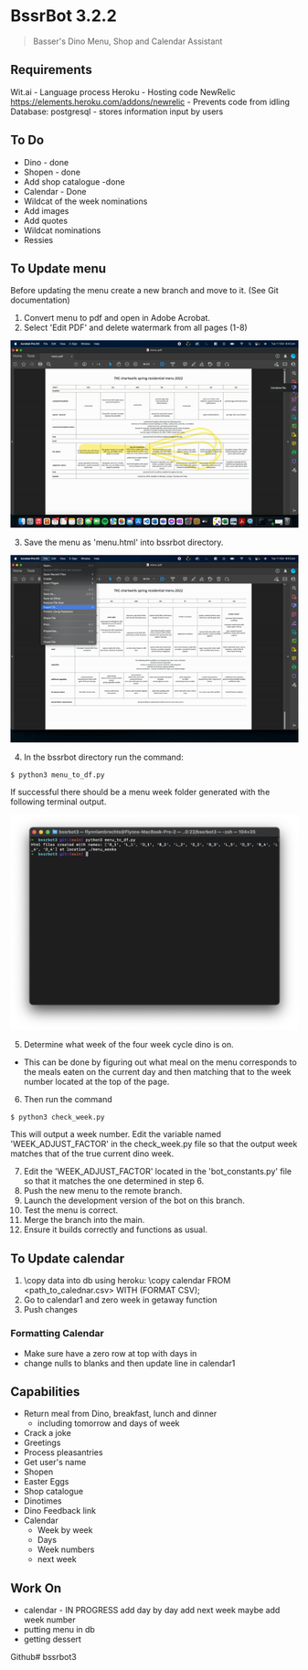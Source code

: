 # BssrBot 3.2.2
> Basser's Dino Menu, Shop and Calendar Assistant

## Requirements

Wit.ai - Language process
Heroku - Hosting code
NewRelic https://elements.heroku.com/addons/newrelic - Prevents code from idling
Database: postgresql - stores information input by users

## To Do
- Dino - done
- Shopen - done
- Add shop catalogue -done
- Calendar - Done
- Wildcat of the week nominations
- Add images
- Add quotes
- Wildcat nominations
- Ressies


## To Update menu
Before updating the menu create a new branch and move to it. (See Git documentation)

1. Convert menu to pdf and open in Adobe Acrobat.
2. Select 'Edit PDF' and delete watermark from all pages (1-8)

![Alt Text](./README/1.gif)

3. Save the menu as 'menu.html' into bssrbot directory.

![Alt Text](./README/2.gif)

4. In the bssrbot directory run the command:
```
$ python3 menu_to_df.py
```
If successful  there should be a menu week folder generated with the following terminal output. 

![Alt Text](./README/3.png)

5. Determine what week of the four week cycle dino is on.
- This can be done by figuring out what meal on the menu corresponds to the meals eaten on the current day and then matching that to the week number located at the top of the page.

6. Then run the command
```
$ python3 check_week.py
```
This will output a week number. Edit the variable named 'WEEK_ADJUST_FACTOR' in the check_week.py file so that the output week matches that of the true current dino week.

7. Edit the 'WEEK_ADJUST_FACTOR' located in the 'bot_constants.py' file so that it matches the one determined in step 6.
8. Push the new menu to the remote branch.
9. Launch the development version of the bot on this branch.
10. Test the menu is correct.
11. Merge the branch into the main.
12. Ensure it builds correctly and functions as usual.

## To Update calendar

1. \copy data into db using heroku:
	\copy calendar FROM <path_to_calednar.csv> WITH (FORMAT CSV);
2. Go to calendar1 and zero week in getaway function
3. Push changes
### Formatting Calendar
- Make sure have a zero row at top with days in
- change nulls to blanks and then update line in calendar1

## Capabilities
- Return meal from Dino, breakfast, lunch and dinner
 	- including tomorrow and days of week
- Crack a joke
- Greetings
- Process pleasantries
- Get user's name
- Shopen
- Easter Eggs
- Shop catalogue
- Dinotimes
- Dino Feedback link
- Calendar
	- Week by week
	- Days
	- Week numbers
	- next week

## Work On
- calendar - IN PROGRESS
	add day by day
	add next week
	maybe add week number
- putting menu in db
- getting dessert

Github# bssrbot3